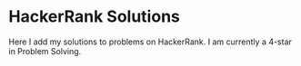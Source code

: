 # HackerRank Solutions

Here I add my solutions to problems on HackerRank.
I am currently a 4-star in Problem Solving.
